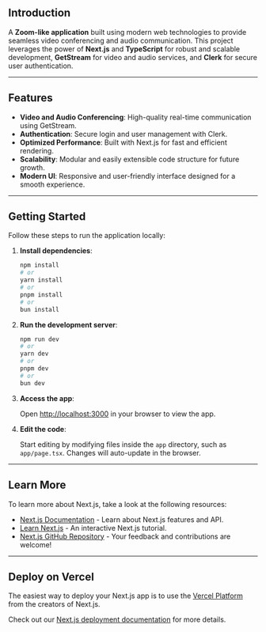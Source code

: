 ## Introduction

A **Zoom-like application** built using modern web technologies to provide seamless video conferencing and audio communication. This project leverages the power of **Next.js** and **TypeScript** for robust and scalable development, **GetStream** for video and audio services, and **Clerk** for secure user authentication.

---

## Features

- **Video and Audio Conferencing**: High-quality real-time communication using GetStream.
- **Authentication**: Secure login and user management with Clerk.
- **Optimized Performance**: Built with Next.js for fast and efficient rendering.
- **Scalability**: Modular and easily extensible code structure for future growth.
- **Modern UI**: Responsive and user-friendly interface designed for a smooth experience.

---

## Getting Started

Follow these steps to run the application locally:

1. **Install dependencies**:

    ```bash
    npm install
    # or
    yarn install
    # or
    pnpm install
    # or
    bun install
    ```

2. **Run the development server**:

    ```bash
    npm run dev
    # or
    yarn dev
    # or
    pnpm dev
    # or
    bun dev
    ```

3. **Access the app**:

    Open [http://localhost:3000](http://localhost:3000) in your browser to view the app.

4. **Edit the code**:

    Start editing by modifying files inside the `app` directory, such as `app/page.tsx`. Changes will auto-update in the browser.

---

## Learn More

To learn more about Next.js, take a look at the following resources:

- [Next.js Documentation](https://nextjs.org/docs) - Learn about Next.js features and API.
- [Learn Next.js](https://nextjs.org/learn) - An interactive Next.js tutorial.
- [Next.js GitHub Repository](https://github.com/vercel/next.js) - Your feedback and contributions are welcome!

---

## Deploy on Vercel

The easiest way to deploy your Next.js app is to use the [Vercel Platform](https://vercel.com/new?utm_medium=default-template&filter=next.js&utm_source=create-next-app&utm_campaign=create-next-app-readme) from the creators of Next.js.

Check out our [Next.js deployment documentation](https://nextjs.org/docs/app/building-your-application/deploying) for more details.
